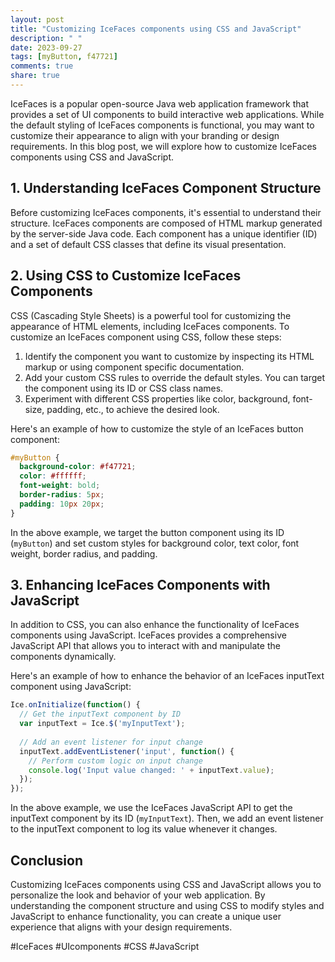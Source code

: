 ```yaml
---
layout: post
title: "Customizing IceFaces components using CSS and JavaScript"
description: " "
date: 2023-09-27
tags: [myButton, f47721]
comments: true
share: true
---
```


IceFaces is a popular open-source Java web application framework that provides a set of UI components to build interactive web applications. While the default styling of IceFaces components is functional, you may want to customize their appearance to align with your branding or design requirements. In this blog post, we will explore how to customize IceFaces components using CSS and JavaScript.

## 1. Understanding IceFaces Component Structure

Before customizing IceFaces components, it's essential to understand their structure. IceFaces components are composed of HTML markup generated by the server-side Java code. Each component has a unique identifier (ID) and a set of default CSS classes that define its visual presentation.

## 2. Using CSS to Customize IceFaces Components

CSS (Cascading Style Sheets) is a powerful tool for customizing the appearance of HTML elements, including IceFaces components. To customize an IceFaces component using CSS, follow these steps:

1. Identify the component you want to customize by inspecting its HTML markup or using component specific documentation.
2. Add your custom CSS rules to override the default styles. You can target the component using its ID or CSS class names.
3. Experiment with different CSS properties like color, background, font-size, padding, etc., to achieve the desired look.

Here's an example of how to customize the style of an IceFaces button component:

```css
#myButton {
  background-color: #f47721;
  color: #ffffff;
  font-weight: bold;
  border-radius: 5px;
  padding: 10px 20px;
}
```

In the above example, we target the button component using its ID (`myButton`) and set custom styles for background color, text color, font weight, border radius, and padding.

## 3. Enhancing IceFaces Components with JavaScript

In addition to CSS, you can also enhance the functionality of IceFaces components using JavaScript. IceFaces provides a comprehensive JavaScript API that allows you to interact with and manipulate the components dynamically.

Here's an example of how to enhance the behavior of an IceFaces inputText component using JavaScript:

```javascript
Ice.onInitialize(function() {
  // Get the inputText component by ID
  var inputText = Ice.$('myInputText');
  
  // Add an event listener for input change
  inputText.addEventListener('input', function() {
    // Perform custom logic on input change
    console.log('Input value changed: ' + inputText.value);
  });
});
```

In the above example, we use the IceFaces JavaScript API to get the inputText component by its ID (`myInputText`). Then, we add an event listener to the inputText component to log its value whenever it changes.

## Conclusion

Customizing IceFaces components using CSS and JavaScript allows you to personalize the look and behavior of your web application. By understanding the component structure and using CSS to modify styles and JavaScript to enhance functionality, you can create a unique user experience that aligns with your design requirements.

#IceFaces #UIcomponents #CSS #JavaScript